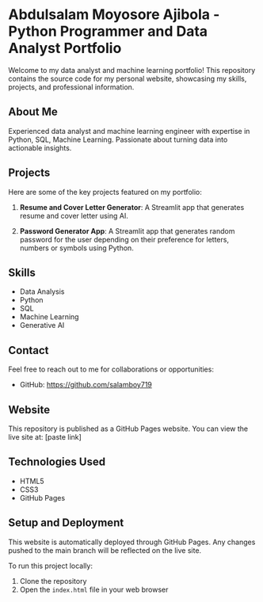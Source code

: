 # Abdulsalam Moyosore Ajibola - Python Programmer and Data Analyst Portfolio

Welcome to my data analyst and machine learning portfolio! This repository contains the source code for my personal website, showcasing my skills, projects, and professional information.

## About Me

Experienced data analyst and machine learning engineer with expertise in Python, SQL, Machine Learning. Passionate about turning data into actionable insights.

## Projects

Here are some of the key projects featured on my portfolio:

1. **Resume and Cover Letter Generator**: A Streamlit app that generates resume and cover letter using AI. 

2. **Password Generator App**: A Streamlit app that generates random password for the user depending on their preference for letters, numbers or symbols using Python. 
  

## Skills

- Data Analysis
- Python
- SQL
- Machine Learning
- Generative AI


## Contact

Feel free to reach out to me for collaborations or opportunities:
- GitHub: https://github.com/salamboy719

## Website

This repository is published as a GitHub Pages website. You can view the live site at: [paste link]

## Technologies Used

- HTML5
- CSS3
- GitHub Pages

## Setup and Deployment

This website is automatically deployed through GitHub Pages. Any changes pushed to the main branch will be reflected on the live site.

To run this project locally:
1. Clone the repository
2. Open the `index.html` file in your web browser
